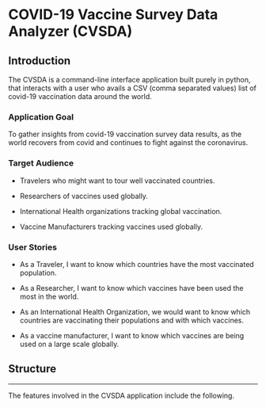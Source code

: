 # COVID-19 Vaccine Survey Data Analyzer (CVSDA)

## Introduction

The CVSDA is a command-line interface application built purely in python, that interacts with a user who avails a CSV (comma separated values) list of covid-19 vaccination data around the world.

### Application Goal

To gather insights from covid-19 vaccination survey data results, as the world recovers from covid and continues to fight against the coronavirus.

### Target Audience

* Travelers who might want to tour well vaccinated countries.

* Researchers of vaccines used globally.

* International Health organizations tracking global vaccination.

* Vaccine Manufacturers tracking vaccines used globally.

### User Stories

* As a Traveler, I want to know which countries have the most vaccinated population.

* As a Researcher, I want to know which vaccines have been used the most in the world.

* As an International Health Organization, we would want to know which countries are vaccinating their populations and with which vaccines.

* As a vaccine manufacturer, I want to know which vaccines are being used on a large scale globally.

## Structure
-------
 The features involved in the CVSDA application include the following.

